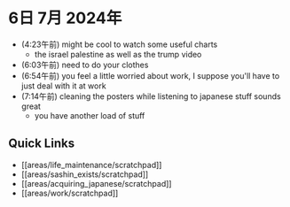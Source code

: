 # 6日 7月 2024年
- (4:23午前) might be cool to watch some useful charts
  - the israel palestine as well as the trump video
- (6:03午前) need to do your clothes
- (6:54午前) you feel a little worried about work, I suppose you'll have to just deal with it at work
- (7:14午前) cleaning the posters while listening to japanese stuff sounds great
  - you have another load of stuff



 



## Quick Links
- [[areas/life_maintenance/scratchpad]]
- [[areas/sashin_exists/scratchpad]]
- [[areas/acquiring_japanese/scratchpad]]
- [[areas/work/scratchpad]]
